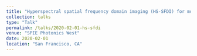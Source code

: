 ```yaml
---
title: "Hyperspectral spatial frequency domain imaging (HS-SFDI) for monitoring rapid changes in tumor oxygenation"
collection: talks
type: "Talk"
permalink: /talks/2020-02-01-hs-sfdi
venue: "SPIE Photonics West"
date: 2020-02-01
location: "San Francisco, CA"
---
```


